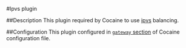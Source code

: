 #Ipvs plugin

##Description
This plugin required by Cocaine to use [ipvs](http://www.linuxvirtualserver.org/software/ipvs.html) balancing.

##Configuration
This plugin configured in [`gateway` section](maintenance_server_configuration.md#network) of Cocaine configuration file.

